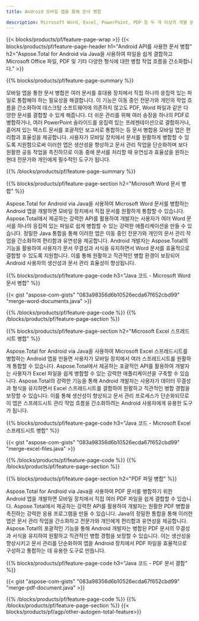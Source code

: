 ```yaml
---
title: Android 모바일 앱을 통해 문서 병합

description: Microsoft Word, Excel, PowerPoint, PDF 등 두 개 이상의 개별 문서를 모바일 애플리케이션을 통해 결합할 수 있습니다. 온라인으로 병합 결과를 테스트해 보세요.
---
```


{{< blocks/products/pf/feature-page-wrap >}}
{{< blocks/products/pf/feature-page-header h1="Android API를 사용한 문서 병합" h2="Aspose.Total for Android via Java을 사용하여 파일을 쉽게 결합하고 Microsoft Office 파일, PDF 및 기타 다양한 형식에 대한 병합 작업 흐름을 간소화합니다." >}}

{{% blocks/products/pf/feature-page-summary %}}

모바일 앱을 통한 문서 병합은 여러 문서를 휴대용 장치에서 직접 하나의 응집력 있는 파일로 통합해야 하는 필요성을 해결합니다. 이 기능은 이동 중인 전문가와 개인의 작업 흐름을 간소화하여 데스크탑 소프트웨어에 의존하지 않고도 PDF, Word 파일과 같은 다양한 문서를 결합할 수 있게 해줍니다. 더 쉬운 관리를 위해 여러 송장을 하나의 PDF로 병합하거나, 여러 PowerPoint 슬라이드를 응집력 있는 프레젠테이션으로 결합하거나, 흩어져 있는 텍스트 문서를 포괄적인 보고서로 통합하는 등 문서 병합용 모바일 앱은 편리함과 효율성을 제공합니다. 사용자가 모바일 장치에서 문서를 원활하게 병합할 수 있도록 지원함으로써 이러한 앱은 생산성을 향상하고 문서 관리 작업을 단순화하며 보다 원활한 공동 작업을 촉진하므로 이동 중에 문서를 처리할 때 유연성과 효율성을 원하는 현대 전문가와 개인에게 필수적인 도구가 됩니다.


{{% /blocks/products/pf/feature-page-summary  %}}

{{% blocks/products/pf/feature-page-section  h2="Microsoft Word 문서 병합" %}}

Aspose.Total for Android via Java을 사용하여 Microsoft Word 문서를 병합하는 Android 앱을 개발하면 모바일 장치에서 직접 문서를 원활하게 통합할 수 있습니다. Aspose.Total에서 제공하는 강력한 API를 활용하여 개발자는 사용자가 여러 Word 문서를 하나의 응집력 있는 파일로 쉽게 병합할 수 있는 강력한 애플리케이션을 만들 수 있습니다. 정밀한 Java 통합을 통해 이러한 앱은 이동 중인 전문가와 개인의 문서 관리 작업을 간소화하여 편리함과 유연성을 제공합니다. Android 개발자는 Aspose.Total의 기능을 활용하여 사용자가 문서 무결성과 서식을 유지하면서 Word 문서를 효율적으로 결합할 수 있도록 지원합니다. 이를 통해 원활하고 직관적인 병합 환경이 보장되어 Android 사용자의 생산성과 문서 관리 효율성이 향상됩니다.

{{% blocks/products/pf/feature-page-code h3="Java 코드 - Microsoft Word 문서 병합" %}}

{{< gist "aspose-com-gists" "083a98356d6b10526ecda67f652cbd99" "merge-word-documents.java" >}}

{{% /blocks/products/pf/feature-page-code  %}}
{{% /blocks/products/pf/feature-page-section %}}

{{% blocks/products/pf/feature-page-section  h2="Microsoft Excel 스프레드시트 병합" %}}

Aspose.Total for Android via Java을 사용하여 Microsoft Excel 스프레드시트를 병합하는 Android 앱을 만들면 사용자가 모바일 장치에서 여러 스프레드시트를 원활하게 통합할 수 있습니다. Aspose.Total에서 제공하는 포괄적인 API를 활용하여 개발자는 사용자가 Excel 파일을 쉽게 병합할 수 있는 강력한 애플리케이션을 구축할 수 있습니다. Aspose.Total의 강력한 기능을 통해 Android 개발자는 사용자가 데이터 무결성과 형식을 유지하면서 Excel 스프레드시트를 결합하여 원활하고 직관적인 병합 경험을 보장할 수 있습니다. 이를 통해 생산성이 향상되고 문서 관리 프로세스가 단순화되므로 이 앱은 스프레드시트 관리 작업 흐름을 간소화하려는 Android 사용자에게 유용한 도구가 됩니다.


{{% blocks/products/pf/feature-page-code h3="Java 코드 - Microsoft Excel 스프레드시트 병합" %}}

{{< gist "aspose-com-gists" "083a98356d6b10526ecda67f652cbd99" "merge-excel-files.java" >}}

{{% /blocks/products/pf/feature-page-code  %}}
{{% /blocks/products/pf/feature-page-section %}}


{{% blocks/products/pf/feature-page-section  h2="PDF 파일 병합" %}}

Aspose.Total for Android via Java을 사용하여 PDF 문서를 병합하기 위한 Android 앱을 개발하면 모바일 장치에서 직접 여러 PDF 파일을 쉽게 결합할 수 있습니다. Aspose.Total에서 제공하는 강력한 API를 활용하여 개발자는 원활한 PDF 병합을 촉진하는 강력한 응용 프로그램을 만들 수 있습니다. Java의 정밀한 통합을 통해 이러한 앱은 문서 관리 작업을 간소화하고 전문가와 개인에게 편리함과 유연성을 제공합니다. Aspose.Total의 포괄적인 기능을 통해 Android 개발자는 병합된 PDF 문서의 무결성과 서식을 유지하여 원활하고 직관적인 병합 경험을 보장할 수 있습니다. 이는 생산성을 향상시키고 문서 관리를 단순화하여 앱을 Android 장치에서 PDF 파일을 효율적으로 구성하고 통합하는 데 유용한 도구로 만듭니다. 

{{% blocks/products/pf/feature-page-code h3="Java 코드 - PDF 문서 결합" %}}

{{< gist "aspose-com-gists" "083a98356d6b10526ecda67f652cbd99" "merge-pdf-document.java" >}}

{{% /blocks/products/pf/feature-page-code  %}}
{{% /blocks/products/pf/feature-page-section %}}
{{< blocks/products/pf/agp/other-autogen-total-feature>}}